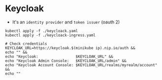 # Keycloak

- It's an `identity provider` and `token issuer` (oauth 2)

```shell
kubectl apply -f ./keycloack.yaml
kubectl apply -f ./keycloack-ingress.yaml

# Check credentials
KEYCLOAK_URL=https://keycloak.$(minikube ip).nip.io/auth &&
echo "" &&
echo "Keycloak:                 $KEYCLOAK_URL" &&
echo "Keycloak Admin Console:   $KEYCLOAK_URL/admin" &&
echo "Keycloak Account Console: $KEYCLOAK_URL/realms/myrealm/account" &&
echo ""
```
